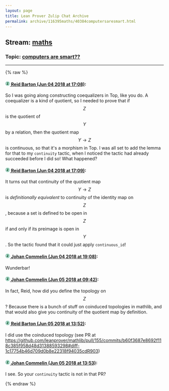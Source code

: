```yaml
---
layout: page
title: Lean Prover Zulip Chat Archive 
permalink: archive/116395maths/40384computersaresmart.html
---
```


## Stream: [maths](index.html)
### Topic: [computers are smart??](40384computersaresmart.html)

---


{% raw %}
#### [![Click to go to Zulip](../../assets/img/zulip2.png) Reid Barton (Jun 04 2018 at 17:08)](https://leanprover.zulipchat.com/#narrow/stream/116395-maths/topic/computers%20are%20smart%3F%3F/near/127549305):
So I was going along constructing coequalizers in Top, like you do. A coequalizer is a kind of quotient, so I needed to prove that if $$Z$$ is the quotient of $$Y$$ by a relation, then the quotient map $$Y \to Z$$ is continuous, so that it's a morphism in Top.
I was all set to add the lemma for that to my `continuity` tactic, when I noticed the tactic had already succeeded before I did so! What happened?

#### [![Click to go to Zulip](../../assets/img/zulip2.png) Reid Barton (Jun 04 2018 at 17:09)](https://leanprover.zulipchat.com/#narrow/stream/116395-maths/topic/computers%20are%20smart%3F%3F/near/127549340):
It turns out that continuity of the quotient map $$Y \to Z$$ is *definitionally equivalent* to continuity of the identity map on $$Z$$, because a set is defined to be open in $$Z$$ if and only if its preimage is open in $$Y$$. So the tactic found that it could just apply `continuous_id`!

#### [![Click to go to Zulip](../../assets/img/zulip2.png) Johan Commelin (Jun 04 2018 at 19:08)](https://leanprover.zulipchat.com/#narrow/stream/116395-maths/topic/computers%20are%20smart%3F%3F/near/127554973):
Wunderbar!

#### [![Click to go to Zulip](../../assets/img/zulip2.png) Johan Commelin (Jun 05 2018 at 09:42)](https://leanprover.zulipchat.com/#narrow/stream/116395-maths/topic/computers%20are%20smart%3F%3F/near/127587246):
In fact, Reid, how did you define the topology on $$Z$$? Because there is a bunch of stuff on coinduced topologies in mathlib, and that would also give you continuity of the quotient map by definition.

#### [![Click to go to Zulip](../../assets/img/zulip2.png) Reid Barton (Jun 05 2018 at 13:52)](https://leanprover.zulipchat.com/#narrow/stream/116395-maths/topic/computers%20are%20smart%3F%3F/near/127595731):
I did use the coinduced topology (see PR at https://github.com/leanprover/mathlib/pull/155/commits/b60f3687e8692f118c385f958d48d31388593298#diff-1c17754b46d709d0b8e22318f94035cdR903)

#### [![Click to go to Zulip](../../assets/img/zulip2.png) Johan Commelin (Jun 05 2018 at 13:53)](https://leanprover.zulipchat.com/#narrow/stream/116395-maths/topic/computers%20are%20smart%3F%3F/near/127595747):
I see. So your `continuity` tactic is not in that PR?


{% endraw %}
